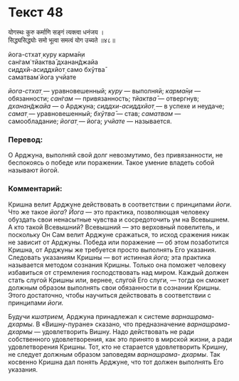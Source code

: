 # Текст 48

योगस्थः कुरु कर्माणि सङ्गं त्यक्त्वा धनंजय ।  
सिद्ध्यसिद्ध्योः समो भूत्वा समत्वं योग उच्यते ॥४८॥

йога-стхат̣ куру карма̄н̣и  
сан̇гам̇ тйактва̄ дханан̃джайа  
сиддхй-асиддхйот̣ само бхӯтва̄  
саматвам̇ йога учйате

_йога-стхат̣_ — уравновешенный; _куру_ — выполняй; _карма̄н̣и_ — обязанности; _сан̇гам_ — привязанность; _тйактва̄_ — отвергнув; _дханан̃джайа_ — о Арджуна; _сиддхи-асиддхйот̣_ — в успехе и неудаче; _самат̣_ — уравновешенный; _бхӯтва̄_ — став; _саматвам_ — самообладание; _йогат̣_ — йога; _учйате_ — называется.

### Перевод:

О Арджуна, выполняй свой долг невозмутимо, без привязанности, не беспокоясь о победе или поражении. Такое умение владеть собой называют йогой.

### Комментарий:

Кришна велит Арджуне действовать в соответствии с принципами _йоги_. Что же такое _йога_? _Йога_ — это практика, позволяющая человеку обуздать свои ненасытные чувства и сосредоточить ум на Всевышнем. А кто такой Всевышний? Всевышний — это верховный повелитель, и поскольку Он Сам велит Арджуне сражаться, то исход сражения никак не зависит от Арджуны. Победа или поражение — об этом позаботится Кришна, от Арджуны же требуется просто выполнять Его указания. Следовать указаниям Кришны — вот истинная _йога;_ эта практика называется методом сознания Кришны. Только она поможет человеку избавиться от стремления господствовать над миром. Каждый должен стать слугой Кришны или, вернее, слугой Его слуги, — тогда он сможет должным образом выполнять свои обязанности в сознании Кришны. Этого достаточно, чтобы научиться действовать в соответствии с принципами _йоги._

Будучи _кшатрием,_ Арджуна принадлежал к системе _варнашрама- дхармы_. В «Вишну-пуране» сказано, что предназначение _варнашрама-дхармы_ — удовлетворить Вишну. Надо действовать не ради собственного удовлетворения, как это принято в мирской жизни, а ради удовлетворения Кришны. Тот, кто не старается удовлетворить Кришну, не следует должным образом заповедям _варнашрама- дхармы_. Так косвенно Кришна дал понять Арджуне, что тот должен выполнять Его указания.